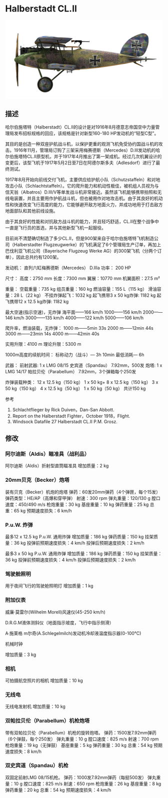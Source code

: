 ﻿# Halberstadt CL.II

![halberstadtcl2](../images/halberstadtcl2.png)

## 描述

哈尔伯施塔特（Halberstadt）CL.II的设计是对1916年8月德意志帝国空中力量管理局发布招标规格的回应，该规格是针对新型160-180 HP发动机的“轻型C型”。 

其目的是创造一种双座护航战斗机，以保护更重的观测飞机免受协约国战斗机的攻击。1916年11月，管理局订购了三架采用梅赛德斯（Mercedes）D.III发动机的哈尔伯施塔特CL.II原型机，并于1917年4月推出了第一架成机。经过几次机翼设计的变更后，该型飞机于1917年5月2日至7日在阿德尔斯多夫（Adlesdorf）进行了最终测试。 

1917年8月开始向前线交付飞机，主要供应给护航小队（Schutzstaffeln）和对地攻击小队（Schlachtstaffeln）。它的爬升能力和机动性极佳，被机组人员视为与信天翁（Albatros）D.III/V等单发战斗机非常接近。虽然该飞机能够携带拍照和无线电装置，并且主要用作护航战斗机，但也被用作对地攻击机。由于其良好的机动性和快速改变飞行高度的能力，它能够避开敌方地面火力，并成功地用于打击敌方地面部队和其他前线设施。 

由于其良好的性能和对抗敌方战斗机的能力，并且轻巧舒适，CL.II在整个战争中一直是飞行员的首选，并与其他新型飞机一起服役。 

目前尚不清楚确切制造了多少CL.II，但是900架来自于哈尔伯施塔特飞机制造公司（Halberstadter Flugzeugwerke）的飞机满足了6个管理局生产订单，再加上巴伐利亚飞机公司（Bayerische Flugzeug Werke AG）的300架飞机（分两个订单），因此总共约有1200架。 


发动机： 直列六缸梅赛德斯（Mercedes） D.IIIa
功率： 200 HP

尺寸：
高度：2750 mm
长度：7300 mm
翼展：10770 mm
机翼面积：27.5 m²

重量：
空载重量：735 kg
组员重量：160 kg
燃油容量：155 L（115 kg）
滑油容量：28 L（22 kg）
不挂炸弹起飞：1032 kg
起飞携带3 x 50 kg炸弹: 1182 kg
起飞携带12 x 12.5 kg炸弹: 1182 kg

最大空速(指示空速)，无炸弹
海平面——166 km/h
1000——156 km/h
2000——146 km/h
3000——135 km/h
4000——122 km/h
5000——106 km/h

爬升率，燃油装载，无炸弹：
1000 m——5min 33s
2000 m——12min 44s
3000 m——23min 14s
4000 m——42min 40s

实用升限：4100 m
理论升限：5300 m

1000m高度的续航时间：
标称动力（战斗）— 3h 10min
最低消耗— 6h

武器：
前射武器: 1 х LMG 08/15 史宾道（Spandau） 7.92mm，500发
炮塔: 1 х LMG 14/17 帕拉贝伦（Parabellum） 7.92mm，3个弹箱每个250发

炸弹装载种类：
12 x 12.5 kg（150 kg）
1 x 50 kg+ 8 x 12.5 kg（150 kg）
3 x 50 kg（150 kg）
4 x 12.5 kg（50 kg）
1 x 50 kg（50 kg）
共计150 kg

参考
1) Schlachtflieger by Rick Duiven，Dan-San Abbott.
2) Report on the Halberstadt Fighter，October 1918，Flight.
3) Windsock Datafile 27 Halberstadt CL.II P.M. Grosz.

## 修改


### 阿尔迪斯（Aldis）瞄准具（战利品）

阿尔迪斯（Aldis）折射型直筒瞄准具
增加质量：2 kg
﻿

### 20mm贝克（Becker）炮塔

装有贝克（Becker）机炮的炮塔
弹药：60发20mm弹药（4个弹匣，每个15发）
弹药类型：HE/AP（高爆和穿甲弹）
射速：300 rpm
弹丸重量：120/130 g
膛口速度：450/490 m/s
枪炮重量：30 kg
基座重量：10 kg
弹药重量：25 kg
总重：65 kg
预期速度损失：6 km/h

### P.u.W. 炸弹

最多12 x 12.5 kg P.u.W. 通用炸弹
增加质量：186 kg
弹药质量：150 kg
挂架质量：36 kg
投弹前预期速度损失：4 km/h
投弹后预期速度损失：2 km/h

最多3 x 50 kg P.u.W. 通用炸弹
增加质量：186 kg
弹药质量：150 kg
挂架质量：36 kg
投弹前预期速度损失：4 km/h
投弹后预期速度损失：2 km/h

### 驾驶舱照明

用于夜间飞行的驾驶舱照明灯
增加质量：1 kg
﻿

### 附加仪表

威廉·莫雷尔(Wilhelm Morell)风速仪(45-250 km/h)

D.R.G.M液体测斜仪（地面指示坡度，飞行中指示侧滑）

A·施莱格 m尔奇(A.Schlegelmilch)发动机冷却液温度指示器(0-100℃)

机械时钟

增加质量：3 kg

### 相机

可拍摄航空照片的相机
增加质量：10 kg


### 无线电

无线电发射机
增加质量：10 kg﻿

### 双帕拉贝伦（Parabellum）机枪炮塔

带有双帕拉贝伦（Parabellum）机枪的旋转炮塔。
弹药：1500发7.92mm弹药（6个弹鼓，每个250发）
弹丸重量：10 g
膛口速度：825 m/s
射速：700 rpm
枪炮重量：19 kg（无弹鼓）
基座重量：5 kg
弹药重量：30 kg
总重：54 kg
预期速度损失：8 km/h﻿

### 双史宾道（Spandau）机枪

双固定前射LMG 08/15机枪。
弹药：1000发7.92mm弹药（每挺500发）
弹丸重量：10 g
膛口速度：825 m/s
射速：650 rpm
枪炮重量：26 kg
基座重量：8 kg
弹药重量：20 kg
总重：54 kg
预期速度损失：4 km/h